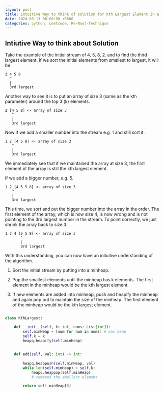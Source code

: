 ```yaml
---
layout: post
title: Intuitive Way to think of solution for Kth Largest Element in a Stream (Leetcode problem 704)
date: 2024-08-13 08:00:00 +0800
categories: python, Leetcode, Re-Root-Technique
---
```


## Intiutive Way to think about Solution

Take the example of the initial stream of 4, 5, 8, 2. and to find the third largest element. If we sort the initial elements from smallest to largest, it will be

````
2 4 5 8
  ^
  |
  3rd largest
````

Another way to see it is to put an array of size 3 (same as the kth parameter) around the top 3 (k) elements.

````
2 [4 5 8] <- array of size 3
   ^
   |
   3rd largest
````

Now if we add a smaller number into the stream e.g. 1 and still sort it.

```
1 2 [4 5 8] <- array of size 3
   ^
   |
   3rd largest

```

We immediately see that if we maintained the array at size 3, the first element of the array is still the kth largest element.

If we add a bigger number, e.g. 5.

```
1 2 [4 5 5 8] <- array of size 3
   ^
   |
   3rd largest

```

This time, we sort and put the bigger number into the array in the order. The first element of the array, which is now size 4, is now wrong and is not pointing to the 3rd largest number in the stream. To point correctly, we just shrink the array back to size 3.

```
1 2 4 [5 5 8] <- array of size 3
       ^
       |
       3rd largest

```

With this understanding, you can now have an inituitive understanding of the algorithm.

1. Sort the initial stream by putting into a minheap.

2. Pop the smallest elements until the minheap has k elements. The first element in the minheap would be the kth largest element.

3. If new elements are added into minheap, push and heapify the minheap and again pop out to maintain the size of the minheap. The first element of the minheap would be the kth largest element.

```python

class KthLargest:

    def __init__(self, k: int, nums: List[int]):
        self.minHeap = [num for num in nums] # max heap
        self.k = k
        heapq.heapify(self.minHeap)
       
           
    def add(self, val: int) -> int:
        
        heapq.heappush(self.minHeap, val)
        while len(self.minHeap) > self.k:
            heapq.heappop(self.minHeap)
            # removed the smallest element

        return self.minHeap[0]
```



